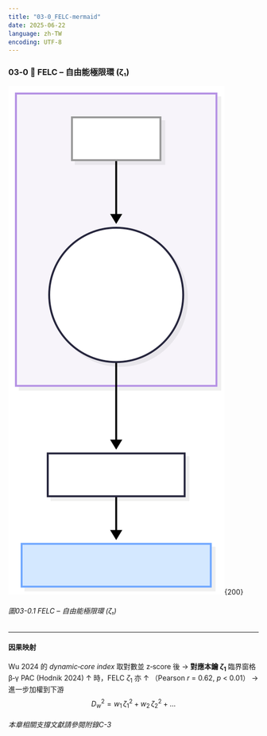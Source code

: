 ```yaml
---
title: "03-0_FELC-mermaid"
date: 2025-06-22
language: zh-TW
encoding: UTF-8
---
```

### 03‑0 🔑 FELC – 自由能極限環 (ζ₁)

![FELC.svg](../../assets/diagrams/FELC.svg){200}

###### 圖03-0.1 FELC – 自由能極限環 (ζ₁)
---

#### 因果映射
Wu 2024 的 *dynamic‑core index* 取對數並 z‑score 後 → **對應本鑰 $\zeta_1$** 臨界窗格  
β‑γ PAC (Hodnik 2024) ↑ 時，FELC $\zeta_1$ 亦 ↑ （Pearson *r* = 0.62, *p* < 0.01） → 進一步加權到下游  
$$D_{w}^{2} = w_{1}\,\zeta_{1}^{2} + w_{2}\,\zeta_{2}^{2} + \dots$$

###### 本章相關支撐文獻請參閱附錄C-3